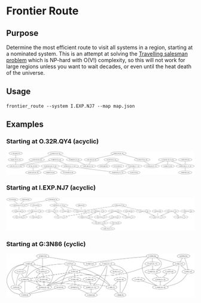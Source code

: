 # Frontier Route

## Purpose

Determine the most efficient route to visit all systems in a region, starting at a nominated system. This is an attempt at solving the [Travelling salesman problem](https://en.wikipedia.org/wiki/Travelling_salesman_problem) which is NP-hard with O(V!) complexity, so this will not work for large regions unless you want to wait decades, or even until the heat death of the universe.

## Usage

```
frontier_route --system I.EXP.NJ7 --map map.json
```

## Examples

### Starting at O.32R.QY4 (acyclic)

![O.32R.QY4](graph_O.32R.QY4_1737548859250.png)

### Starting at I.EXP.NJ7 (acyclic)

![I.EXP.NJ7](graph_I.EXP.NJ7_1737548704220.png)

### Starting at G:3N86 (cyclic)

![G:3N86](graph_G_3N86_1737550010874.png)
